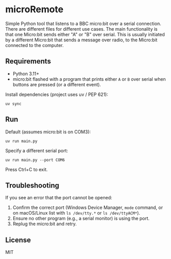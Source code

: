 microRemote
===========

Simple Python tool that listens to a BBC micro:bit over a serial connection.
There are different files for different use cases. The main functionality is that one Micro:bit sends either "A" or "B" over serial. This is usually initiated by a different Micro:bit that sends a message over radio, to the Micro:bit connected to the computer. 



Requirements
------------
- Python 3.11+
- micro:bit flashed with a program that prints either `A` or `B` over serial when buttons are pressed (or a different event).

Install dependencies (project uses uv / PEP 621):

```
uv sync
```

Run
---

Default (assumes micro:bit is on COM3):

```
uv run main.py
```

Specify a different serial port:

```
uv run main.py --port COM6
```


Press Ctrl+C to exit.

Troubleshooting
---------------
If you see an error that the port cannot be opened:
1. Confirm the correct port (Windows Device Manager, `mode` command, or on macOS/Linux list with `ls /dev/tty.*` or `ls /dev/ttyACM*`).
2. Ensure no other program (e.g., a serial monitor) is using the port.
3. Replug the micro:bit and retry.

License
-------
MIT
